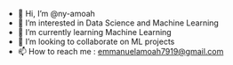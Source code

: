 - 👋 Hi, I’m @ny-amoah
- 👀 I’m interested in Data Science and Machine Learning
- 🌱 I’m currently learning Machine Learning
- 💞️ I’m looking to collaborate on ML projects
- 📫 How to reach me : emmanuelamoah7919@gmail.com

<!---
ny-amoah/ny-amoah is a ✨ special ✨ repository because its `README.md` (this file) appears on your GitHub profile.
You can click the Preview link to take a look at your changes.
--->
